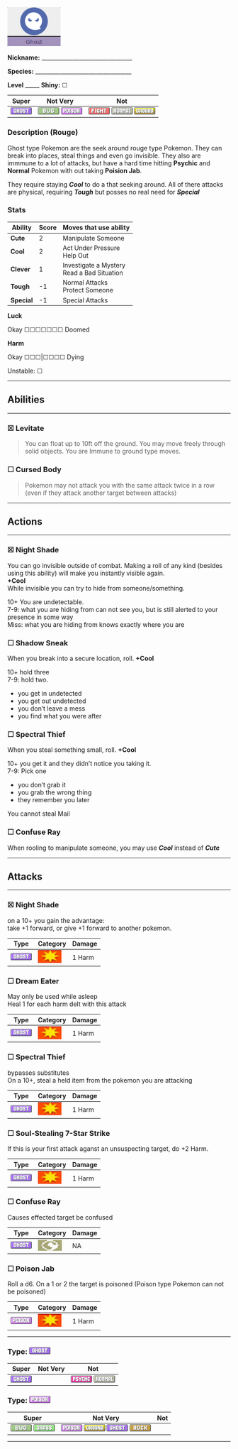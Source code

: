 ![ghost](images/ghost.png)

**Nickname:** \_\_\_\_\_\_\_\_\_\_\_\_\_\_\_\_\_\_\_\_\_\_\_\_\_\_\_\_\_\_\_\_

**Species:** \_\_\_\_\_\_\_\_\_\_\_\_\_\_\_\_\_\_\_\_\_\_\_\_\_\_\_\_\_\_\_\_\_\_

**Level** _\_\_\_\_   **Shiny:** ☐

 |   Super                      | Not Very                                                 | Not                                                           |
 |------------------------------|----------------------------------------------------------|---------------------------------------------------------------|
 |  ![](images/GhostIC_Big.webp)|  ![](images/BugIC_Big.webp) ![](images/PoisonIC_Big.webp)|  ![](images/FightingIC_Big.webp) ![](images/NormalIC_Big.webp) ![](images/GroundIC_Big.webp)|

### Description (Rouge)

Ghost type Pokemon are the seek around rouge type Pokemon. They can break into places, steal things and even go invisible. They also are immmune to a lot of attacks, but have a hard time hitting **Psychic** and **Normal** Pokemon with out taking **Poision Jab**.

They require staying ***Cool*** to do a that seeking around. All of there attacks are physical, requiring ***Tough*** but posses no real need for ***Special***

### Stats


 |      Ability                   | Score | Moves that use ability                         |
 |--------------------------------|---------|-----------------------------|
 | **Cute**  | 2 | Manipulate Someone <br/> |
 | **Cool**  | 2 | Act Under Pressure <br/> Help Out |
 | **Clever**| 1 | Investigate a Mystery <br/> Read a Bad Situation |
 | **Tough** | -1 | Normal Attacks <br/> Protect Someone |
 | **Special** | -1 | Special Attacks <br/> |

**Luck**

Okay ☐☐☐☐☐☐☐ Doomed

**Harm**

Okay ☐☐☐|☐☐☐☐ Dying

Unstable: ☐

---
## Abilities
---

### ☒ Levitate   
> You can float up to 10ft off the ground. You may move freely through solid objects. You are Immune to ground type moves.

### ☐ Cursed Body  
> Pokemon may not attack you with the same attack twice in a row (even if they attack another target between attacks)

---
## Actions
---

### ☒ Night Shade

 You can go invisible outside of combat. Making a roll of any kind (besides using this ability) will make you instantly visible again.  
**+Cool**  
While invisible you can try to hide from someone/something.  

10+ You are undetectable.  
7-9: what you are hiding from can not see you, but is still alerted to your presence in some way  
Miss: what you are hiding from knows exactly where you are

### ☐ Shadow Sneak


When you break into a secure location,
roll. **+Cool**  

10+ hold three  
7-9: hold two.  

* you get in undetected
* you get out undetected
* you don’t leave a mess
* you find what you were after

### ☐ Spectral Thief


When you steal something small, roll. **+Cool**  

10+ you get it and they didn’t
notice you taking it.  
7-9: Pick one  

* you don’t grab it 
* you grab the wrong thing 
* they remember you later  

You cannot steal Mail

### ☐ Confuse Ray  
When rooling to manipulate someone, you may use ***Cool*** instead of ***Cute***  

---
## Attacks
---

### ☒ Night Shade
 on a 10+ you  gain  the  advantage:  
take  +1 forward, or give +1 forward to another pokemon.

 | Type        | Category   | Damage      |
 | ----------- | ------------ | ----------- |
 | ![](images/GhostIC_Big.webp) | ![](images/physical.png)| 1 Harm|


### ☐ Dream Eater

May only be used while asleep  
Heal 1 for each harm delt with this attack

 | Type        | Category   | Damage      |
 | ----------- | ------------ | ----------- |
 | ![](images/GhostIC_Big.webp) | ![](images/physical.png)| 1 Harm |


### ☐ Spectral Thief

bypasses substitutes  
On a 10+, steal a held item from the pokemon you are attacking

 | Type        | Category   | Damage      |
 | ----------- | ------------ | ----------- |
 | ![](images/GhostIC_Big.webp) | ![](images/physical.png)| 1 Harm |


### ☐ Soul-Stealing 7-Star Strike

If this is your first attack aganst an unsuspecting target, do +2 Harm.

 | Type        | Category   | Damage      |
 | ----------- | ------------ | ----------- |
 | ![](images/GhostIC_Big.webp) | ![](images/physical.png)| 1 Harm |


### ☐ Confuse Ray

Causes effected target be confused

 | Type        | Category   | Damage      |
 | ----------- | ------------ | ----------- |
 | ![](images/GhostIC_Big.webp) | ![](images/status.png)| NA |


### ☐ Poison Jab

Roll a d6. On a 1 or 2 the target is poisoned (Poison type Pokemon can not be poisoned)

| Type        | Category   | Damage      |
 | ----------- | ------------ | ----------- |
 | ![](images/PoisonIC_Big.webp)| ![](images/physical.png)| 1 Harm |


---

### Type: ![](images/GhostIC_Big.webp)

 |   Super                      | Not Very | Not                                                          |
 |------------------------------|----------|--------------------------------------------------------------|
 |  ![](images/GhostIC_Big.webp)|          |  ![](images/PsychicIC_Big.webp) ![](images/NormalIC_Big.webp)|

### Type: ![](images/PoisonIC_Big.webp)

 |   Super                                                 | Not Very                                                                                                            | Not|
 |---------------------------------------------------------|---------------------------------------------------------------------------------------------------------------------|----|
 |  ![](images/BugIC_Big.webp) ![](images/GrassIC_Big.webp)| ![](images/PoisonIC_Big.webp) ![](images/GroundIC_Big.webp) ![](images/GhostIC_Big.webp) ![](images/RockIC_Big.webp)|    |


---

